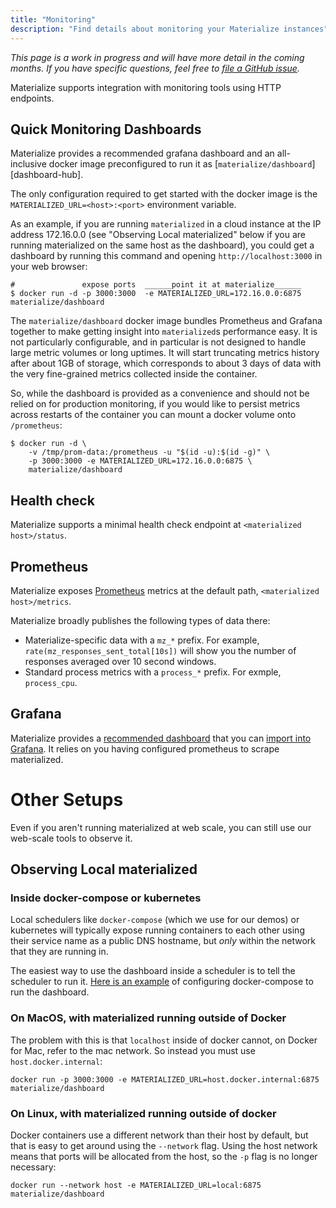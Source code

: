 ```yaml
---
title: "Monitoring"
description: "Find details about monitoring your Materialize instances"
---
```


_This page is a work in progress and will have more detail in the coming months.
If you have specific questions, feel free to [file a GitHub
issue](https://github.com/MaterializeInc/materialize/issues/new?labels=C-feature&template=feature.md)._

Materialize supports integration with monitoring tools using HTTP endpoints.

## Quick Monitoring Dashboards

Materialize provides a recommended grafana dashboard and an all-inclusive docker image
preconfigured to run it as [`materialize/dashboard`][dashboard-hub].

The only configuration required to get started with the docker image is the
`MATERIALIZED_URL=<host>:<port>` environment variable.

As an example, if you are running `materialized` in a cloud instance at the IP address
172.16.0.0 (see "Observing Local materialized" below if you are running materialized on
the same host as the dashboard), you could get a dashboard by running this command and
opening `http://localhost:3000` in your web browser:

```console
#               expose ports  ______point it at materialize______
$ docker run -d -p 3000:3000  -e MATERIALIZED_URL=172.16.0.0:6875 materialize/dashboard
```

The `materialize/dashboard` docker image bundles Prometheus and Grafana together to make
getting insight into `materialized`s performance easy. It is not particularly
configurable, and in particular is not designed to handle large metric volumes or long
uptimes. It will start truncating metrics history after about 1GB of storage, which
corresponds to about 3 days of data with the very fine-grained metrics collected inside
the container.

So, while the dashboard is provided as a convenience and should not be relied on for
production monitoring, if you would like to persist metrics across restarts of the
container you can mount a docker volume onto `/prometheus`:

```console
$ docker run -d \
    -v /tmp/prom-data:/prometheus -u "$(id -u):$(id -g)" \
    -p 3000:3000 -e MATERIALIZED_URL=172.16.0.0:6875 \
    materialize/dashboard
```

## Health check

Materialize supports a minimal health check endpoint at `<materialized
host>/status`.

## Prometheus

Materialize exposes [Prometheus](https://prometheus.io/) metrics at the default
path, `<materialized host>/metrics`.

Materialize broadly publishes the following types of data there:

- Materialize-specific data with a `mz_*` prefix. For example,
  `rate(mz_responses_sent_total[10s])` will show you the number of responses
  averaged over 10 second windows.
- Standard process metrics with a `process_*` prefix. For exmple, `process_cpu`.

## Grafana

Materialize provides a [recommended dashboard][dashboard-json] that you can [import into
Grafana][graf-import]. It relies on you having configured prometheus to scrape
materialized.

# Other Setups

Even if you aren't running materialized at web scale, you can still use our web-scale
tools to observe it.

## Observing Local materialized

### Inside docker-compose or kubernetes

Local schedulers like `docker-compose` (which we use for our demos) or kubernetes will
typically expose running containers to each other using their service name as a public
DNS hostname, but _only_ within the network that they are running in.

The easiest way to use the dashboard inside a scheduler is to tell the scheduler to run
it. [Here is an example][dc-example] of configuring docker-compose to run the dashboard.

### On MacOS, with materialized running outside of Docker

The problem with this is that `localhost` inside of docker cannot, on Docker for Mac,
refer to the mac network. So instead you must use `host.docker.internal`:

```
docker run -p 3000:3000 -e MATERIALIZED_URL=host.docker.internal:6875 materialize/dashboard
```

### On Linux, with materialized running outside of docker

Docker containers use a different network than their host by default, but that is easy to
get around using the `--network` flag. Using the host network means that ports will be
allocated from the host, so the `-p` flag is no longer necessary:

```
docker run --network host -e MATERIALIZED_URL=local:6875 materialize/dashboard
```

[simplemon-hub]: https://hub.docker.com/repository/docker/materialize/dashboard
[dashboard-json]: https://github.com/MaterializeInc/materialize/blob/master/misc/monitoring/dashboard/conf/grafana/dashboards/overview.json
[graf-import]: https://grafana.com/docs/grafana/latest/reference/export_import/#importing-a-dashboard
[dc-example]: https://github.com/MaterializeInc/materialize/blob/d793b112758c840c1240eefdd56ca6f7e4f484cf/demo/billing/mzcompose.yml#L60-L70
